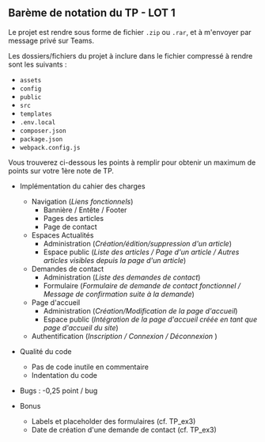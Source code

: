 ## Barème de notation du TP - LOT 1  

Le projet est rendre sous forme de fichier `.zip` ou `.rar`, et à m'envoyer par message privé sur Teams. 

Les dossiers/fichiers du projet à inclure dans le fichier compressé à rendre sont les suivants : 
* `assets`
* `config`
* `public`
* `src`
* `templates`
* `.env.local`
* `composer.json`
* `package.json`
* `webpack.config.js`

Vous trouverez ci-dessous les points à remplir pour obtenir un maximum de points sur votre 1ère note de TP.


* Implémentation du cahier des charges
    * Navigation (_Liens fonctionnels_) 
        +   Bannière / Entête / Footer
        +   Pages des articles
        +   Page de contact
    * Espaces Actualités
        - Administration (_Création/édition/suppression d'un article_)
        - Espace public (_Liste des articles / Page d'un article / Autres articles visibles depuis la page d'un article_)
    * Demandes de contact
        - Administration (_Liste des demandes de contact_)
        - Formulaire (_Formulaire de demande de contact fonctionnel / Message de confirmation suite à la demande_)
    * Page d'accueil
        - Administration (_Création/Modification de la page d'accueil_)
        - Espace public (_Intégration de la page d'accueil créée en tant que page d'accueil du site_)
    * Authentification (_Inscription / Connexion / Déconnexion_ )

* Qualité du code
    - Pas de code inutile en commentaire
    - Indentation du code
* Bugs : -0,25 point / bug
* Bonus
    - Labels et placeholder des formulaires (cf. TP_ex3)
    - Date de création d'une demande de contact (cf. TP_ex3)
